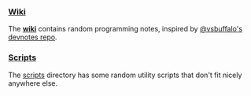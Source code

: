 ### [Wiki](https://github.com/stephenturner/devnotes/wiki/_pages)

The **[wiki](https://github.com/stephenturner/devnotes/wiki/_pages)** contains random programming notes, inspired by [@vsbuffalo's devnotes repo](https://github.com/vsbuffalo/devnotes).

### [Scripts](scripts)

The [scripts](scripts) directory has some random utility scripts that don't fit nicely anywhere else.

